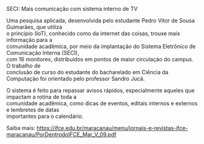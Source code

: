 SECI: Mais comunicação com sistema interno de TV

Uma  pesquisa  aplicada,  desenvolvida  pelo  estudante Pedro Vitor de Sousa Guimarães, que   utiliza      
o   princípio   (IoT),   conhecido   como  da  internet  das  coisas,  trouxe  mais  informação  para  a  
comunidade  acadêmica,  por   meio      da   implantação   do   Sistema   Eletrônico  de  Comunicação  Interna  (SECI),  
com  16  monitores,  distribuídos  em  pontos  de  maior  circulação  do  campus.  O  trabalho  de  
conclusão  de  curso  do  estudante  do  bacharelado  em  Ciência  da  Computação  foi  orientado pelo professor Sandro Jucá.


O   sistema   é   feito   para   repassar   avisos   rápidos,  especialmente   aqueles   que  impactam  a  rotina  de  toda  a  
comunidade  acadêmica,  como  dicas  de  eventos,  editais  internos    e  externos  e  lembretes  de  datas  
importantes para o calendário.

Saiba mais: https://ifce.edu.br/maracanau/menu/jornais-e-revistas-ifce-maracanau/PorDentrodoIFCE_Mar_V_09.pdf
